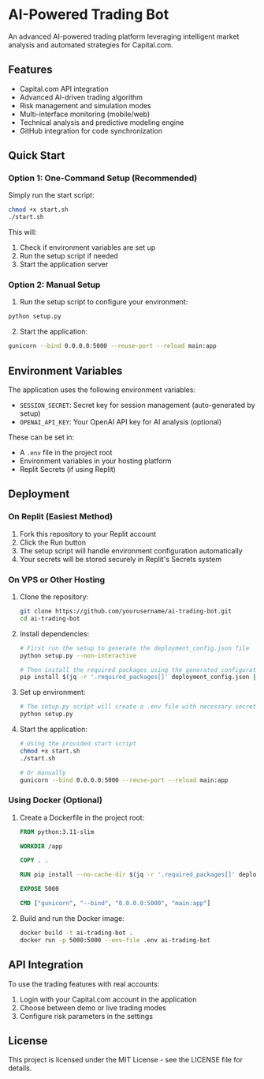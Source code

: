 # AI-Powered Trading Bot

An advanced AI-powered trading platform leveraging intelligent market analysis and automated strategies for Capital.com.

## Features

- Capital.com API integration
- Advanced AI-driven trading algorithm
- Risk management and simulation modes
- Multi-interface monitoring (mobile/web)
- Technical analysis and predictive modeling engine
- GitHub integration for code synchronization

## Quick Start

### Option 1: One-Command Setup (Recommended)

Simply run the start script:

```bash
chmod +x start.sh
./start.sh
```

This will:
1. Check if environment variables are set up
2. Run the setup script if needed
3. Start the application server

### Option 2: Manual Setup

1. Run the setup script to configure your environment:

```bash
python setup.py
```

2. Start the application:

```bash
gunicorn --bind 0.0.0.0:5000 --reuse-port --reload main:app
```

## Environment Variables

The application uses the following environment variables:

- `SESSION_SECRET`: Secret key for session management (auto-generated by setup)
- `OPENAI_API_KEY`: Your OpenAI API key for AI analysis (optional)

These can be set in:
- A `.env` file in the project root
- Environment variables in your hosting platform
- Replit Secrets (if using Replit)

## Deployment

### On Replit (Easiest Method)

1. Fork this repository to your Replit account
2. Click the Run button
3. The setup script will handle environment configuration automatically
4. Your secrets will be stored securely in Replit's Secrets system

### On VPS or Other Hosting

1. Clone the repository:
   ```bash
   git clone https://github.com/yourusername/ai-trading-bot.git
   cd ai-trading-bot
   ```

2. Install dependencies:
   ```bash
   # First run the setup to generate the deployment_config.json file
   python setup.py --non-interactive
   
   # Then install the required packages using the generated configuration
   pip install $(jq -r '.required_packages[]' deployment_config.json | tr '\n' ' ')
   ```

3. Set up environment:
   ```bash
   # The setup.py script will create a .env file with necessary secrets
   python setup.py
   ```

4. Start the application:
   ```bash
   # Using the provided start script
   chmod +x start.sh
   ./start.sh
   
   # Or manually
   gunicorn --bind 0.0.0.0:5000 --reuse-port --reload main:app
   ```

### Using Docker (Optional)

1. Create a Dockerfile in the project root:
   ```dockerfile
   FROM python:3.11-slim
   
   WORKDIR /app
   
   COPY . .
   
   RUN pip install --no-cache-dir $(jq -r '.required_packages[]' deployment_config.json | tr '\n' ' ')
   
   EXPOSE 5000
   
   CMD ["gunicorn", "--bind", "0.0.0.0:5000", "main:app"]
   ```

2. Build and run the Docker image:
   ```bash
   docker build -t ai-trading-bot .
   docker run -p 5000:5000 --env-file .env ai-trading-bot
   ```

## API Integration

To use the trading features with real accounts:
1. Login with your Capital.com account in the application
2. Choose between demo or live trading modes
3. Configure risk parameters in the settings

## License

This project is licensed under the MIT License - see the LICENSE file for details.